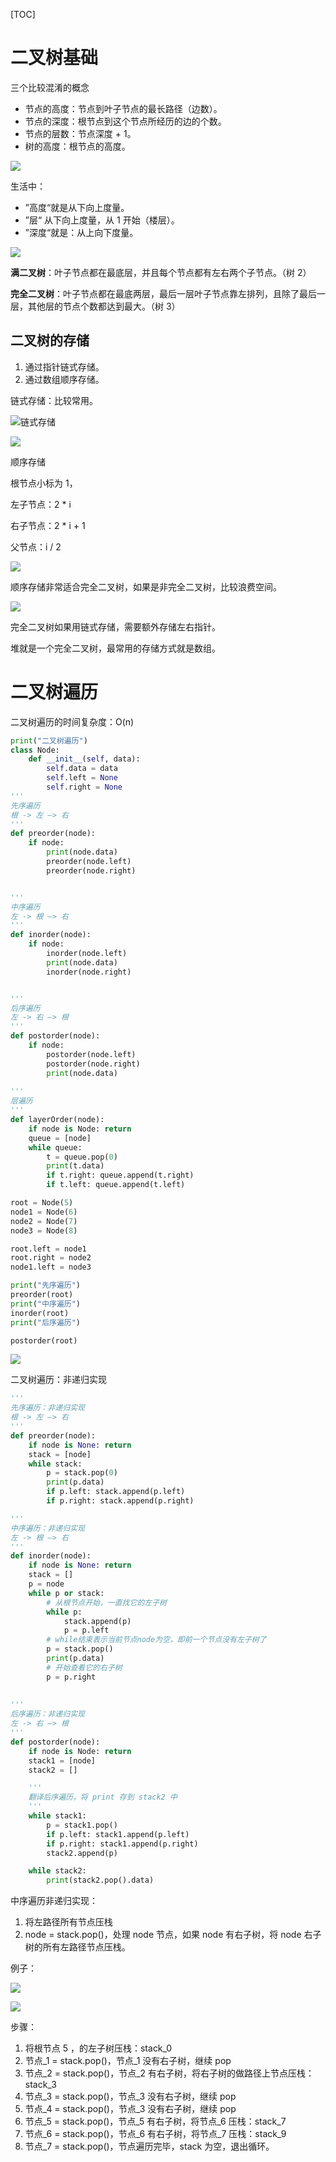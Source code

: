 [TOC]

# 二叉树基础

三个比较混淆的概念

- 节点的高度：节点到叶子节点的最长路径（边数）。
- 节点的深度：根节点到这个节点所经历的边的个数。
- 节点的层数：节点深度 + 1。
- 树的高度：根节点的高度。

![](../image/20191223180301.jpg)

生活中：

- ”高度“就是从下向上度量。
- ”层“ 从下向上度量，从 1 开始（楼层）。
- ”深度“就是：从上向下度量。

![](../image/20191223181935.jpg)

**满二叉树**：叶子节点都在最底层，并且每个节点都有左右两个子节点。（树 2）

**完全二叉树**：叶子节点都在最底两层，最后一层叶子节点靠左排列，且除了最后一层，其他层的节点个数都达到最大。（树 3）

## 二叉树的存储

1. 通过指针链式存储。
2. 通过数组顺序存储。

链式存储：比较常用。

![链式存储](../image/20191223193126.jpg)



![](../image/20191205222250.jpg)

顺序存储

根节点小标为 1，

左子节点：2 * i 

右子节点：2 * i + 1

父节点：i / 2

![](../image/20191223193242.jpg)



顺序存储非常适合完全二叉树，如果是非完全二叉树，比较浪费空间。

![](../image/20191223193642.jpg)

完全二叉树如果用链式存储，需要额外存储左右指针。

堆就是一个完全二叉树，最常用的存储方式就是数组。



# 二叉树遍历

二叉树遍历的时间复杂度：O(n)

```python
print("二叉树遍历")
class Node:
    def __init__(self, data):
        self.data = data
        self.left = None
        self.right = None
'''
先序遍历
根 -> 左 —> 右
'''
def preorder(node):
    if node:
        print(node.data)
        preorder(node.left)
        preorder(node.right)


'''
中序遍历
左 -> 根 —> 右
'''
def inorder(node):
    if node:
        inorder(node.left)
        print(node.data)
        inorder(node.right)


'''
后序遍历
左 -> 右 —> 根
'''
def postorder(node):
    if node:
        postorder(node.left)
        postorder(node.right)
        print(node.data)
        
'''
层遍历
'''
def layerOrder(node):
    if node is Node: return
    queue = [node]
    while queue:
        t = queue.pop(0)
        print(t.data)
        if t.right: queue.append(t.right)
        if t.left: queue.append(t.left)

root = Node(5)
node1 = Node(6)
node2 = Node(7)
node3 = Node(8)

root.left = node1
root.right = node2
node1.left = node3

print("先序遍历")
preorder(root)
print("中序遍历")
inorder(root)
print("后序遍历")

postorder(root)
```

![](../image/20191223194027.jpg)

二叉树遍历：非递归实现

```python
'''
先序遍历：非递归实现
根 -> 左 —> 右
'''
def preorder(node):
    if node is None: return
    stack = [node]
    while stack:
        p = stack.pop(0)
        print(p.data)
        if p.left: stack.append(p.left)
        if p.right: stack.append(p.right)

'''
中序遍历：非递归实现
左 -> 根 —> 右
'''
def inorder(node):
    if node is None: return
    stack = []
    p = node
    while p or stack:
        # 从根节点开始，一直找它的左子树
        while p:
            stack.append(p)
            p = p.left
        # while结束表示当前节点node为空，即前一个节点没有左子树了
        p = stack.pop()
        print(p.data)
        # 开始查看它的右子树
        p = p.right
        
        
'''
后序遍历：非递归实现
左 -> 右 —> 根
'''
def postorder(node):
    if node is Node: return
    stack1 = [node]
    stack2 = []

    '''
    翻译后序遍历，将 print 存到 stack2 中
    '''
    while stack1:
        p = stack1.pop()
        if p.left: stack1.append(p.left)
        if p.right: stack1.append(p.right)
        stack2.append(p)

    while stack2:
        print(stack2.pop().data)
```

中序遍历非递归实现：

1. 将左路径所有节点压栈
2. node = stack.pop()，处理 node 节点，如果 node 有右子树，将 node 右子树的所有左路径节点压栈。

例子：

![](../image/20200106162210.jpg)

![](../image/20200106223141.jpg)

步骤：

1. 将根节点 5 ，的左子树压栈：stack_0
2. 节点_1 = stack.pop()，节点_1 没有右子树，继续 pop
3. 节点_2 = stack.pop()，节点_2 有右子树，将右子树的做路径上节点压栈：stack_3
4. 节点_3 = stack.pop()，节点_3 没有右子树，继续 pop
5. 节点_4 = stack.pop()，节点_3 没有右子树，继续 pop
6. 节点_5 = stack.pop()，节点_5 有右子树，将节点_6 压栈：stack_7
7. 节点_6 = stack.pop()，节点_6 有右子树，将节点_7 压栈：stack_9
8. 节点_7 = stack.pop()，节点遍历完毕，stack 为空，退出循环。

